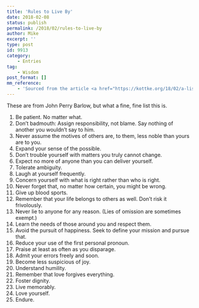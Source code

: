 ```yaml
---
title: 'Rules to Live By'
date: 2018-02-08
status: publish
permalink: /2018/02/rules-to-live-by
author: Mike
excerpt: ''
type: post
id: 9913
category:
    - Entries
tag:
    - Wisdom
post_format: []
mm_reference:
    - 'Sourced from the article <a href="https://kottke.org/18/02/a-list-of-25-principles-of-adult-behavior-by-john-perry-barlow"><em>A list of 25 Principles of Adult Behavior by John Perry Barlow</em></a> from the venerable <a href="https://kottke.org">Kottke</a>.'
---
```

These are from John Perry Barlow, but what a fine, fine list this is.

1. Be patient. No matter what.
2. Don’t badmouth: Assign responsibility, not blame. Say nothing of another you wouldn’t say to him.
3. Never assume the motives of others are, to them, less noble than yours are to you.
4. Expand your sense of the possible.
5. Don’t trouble yourself with matters you truly cannot change.
6. Expect no more of anyone than you can deliver yourself.
7. Tolerate ambiguity.
8. Laugh at yourself frequently.
9. Concern yourself with what is right rather than who is right.
10. Never forget that, no matter how certain, you might be wrong.
11. Give up blood sports.
12. Remember that your life belongs to others as well. Don’t risk it frivolously.
13. Never lie to anyone for any reason. (Lies of omission are sometimes exempt.)
14. Learn the needs of those around you and respect them.
15. Avoid the pursuit of happiness. Seek to define your mission and pursue that.
16. Reduce your use of the first personal pronoun.
17. Praise at least as often as you disparage.
18. Admit your errors freely and soon.
19. Become less suspicious of joy.
20. Understand humility.
21. Remember that love forgives everything.
22. Foster dignity.
23. Live memorably.
24. Love yourself.
25. Endure.